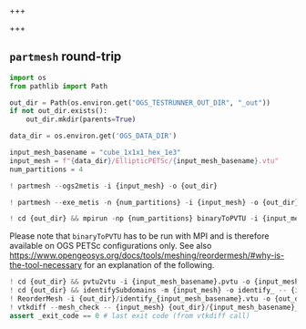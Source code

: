 +++

+++

## `partmesh` round-trip

```python
import os
from pathlib import Path

out_dir = Path(os.environ.get("OGS_TESTRUNNER_OUT_DIR", "_out"))
if not out_dir.exists():
    out_dir.mkdir(parents=True)

data_dir = os.environ.get('OGS_DATA_DIR')

input_mesh_basename = "cube_1x1x1_hex_1e3"
input_mesh = f"{data_dir}/EllipticPETSc/{input_mesh_basename}.vtu"
num_partitions = 4
```

```python
! partmesh --ogs2metis -i {input_mesh} -o {out_dir}
```

```python
! partmesh --exe_metis -n {num_partitions} -i {input_mesh} -o {out_dir}
```

```python
! cd {out_dir} && mpirun -np {num_partitions} binaryToPVTU -i {input_mesh_basename} -o {input_mesh_basename}
```

Please note that `binaryToPVTU` has to be run with MPI and is therefore available on OGS PETSc configurations only.
See also https://www.opengeosys.org/docs/tools/meshing/reordermesh/#why-is-the-tool-necessary for an explanation of the following.

```python
! cd {out_dir} && pvtu2vtu -i {input_mesh_basename}.pvtu -o {input_mesh_basename}.vtu
! cd {out_dir} && identifySubdomains -m {input_mesh} -o identify_ -- {input_mesh_basename}.vtu
! ReorderMesh -i {out_dir}/identify_{input_mesh_basename}.vtu -o {out_dir}/{input_mesh_basename}_reordered.vtu
! vtkdiff --mesh_check -- {input_mesh} {out_dir}/{input_mesh_basename}_reordered.vtu
assert _exit_code == 0 # last exit code (from vtkdiff call)
```

